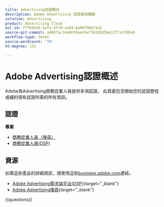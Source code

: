 ```yaml
---
title: Advertising認證概述
description: Adobe Advertising 認證選項概觀
solution: Advertising
product: Advertising Cloud
exl-id: fffb8e56-5afa-4fc0-a384-8a00f96b74a2
source-git-commit: a406fac14e66f8aed5ef3b288356e12ffa1f98a0
workflow-type: tm+mt
source-wordcount: '74'
ht-degree: 12%

---
```


# Adobe Advertising認證概述

Adobe為Advertising商務從業人員提供多項認證。  此頁面包含開始您的認證歷程或續約現有認證所需的所有資訊。

## 認證

**專業**

* [商務從業人員（搜尋）](/help/certifications/aac/aac-search-p-business.md) <!--AD0-E501-->
* [商務從業人員(DSP)](/help/certifications/aac/aac-dsp-p-business.md) <!--AD0-E502-->

## 資源

如需這些產品的詳細資訊，請使用這些[business.adobe.com](https://business.adobe.com/)連結，

* [Adobe Advertising需求端平台(DSP)](https://business.adobe.com/products/advertising/demand-side-platform.html){target="_blank"}
* [Adobe Advertising搜尋](https://business.adobe.com/products/advertising/search-marketing-management.html){target="_blank"}

{{questions}}


